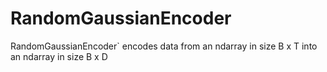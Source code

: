 # RandomGaussianEncoder

RandomGaussianEncoder` encodes data from an ndarray in size B x T into an ndarray in size B x D
